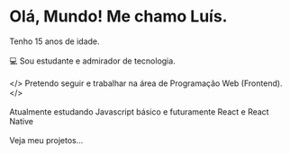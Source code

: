<h1>Olá, Mundo! Me chamo Luís.</h1>

<p>Tenho 15 anos de idade.<br> <br>
💻 Sou estudante e admirador de tecnologia.<br> <br>
  &lt;/&gt; Pretendo seguir e trabalhar na área de Programação Web (Frontend). &lt;/&gt; <br> <br>
Atualmente estudando Javascript básico e futuramente React e React Native <br> <br>
Veja meu projetos...
 </p>


